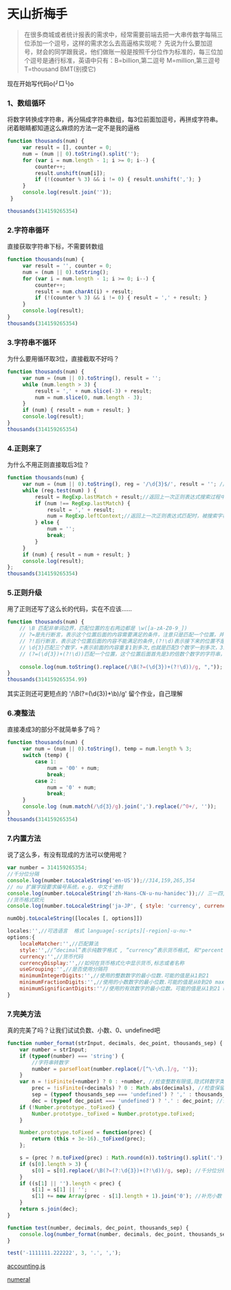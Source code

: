 # 天山折梅手


> 在很多商城或者统计报表的需求中，经常需要前端去把一大串传数字每隔三位添加一个逗号，这样的需求怎么去高逼格实现呢？
先说为什么要加逗号，财会的同学跟我说，他们做账一般是按照千分位作为标准的，每三位加个逗号是通行标准，英语中只有：B=billion,第二逗号 M=million,第三逗号 T=thousand BMT(别摸它)

<!--more-->

现在开始写代码o(╯□╰)o

### **1、数组循环**
将数字转换成字符串，再分隔成字符串数组，每3位前面加逗号，再拼成字符串。
闭着眼睛都知道这么麻烦的方法一定不是我的逼格

```javascript
function thousands(num) {
     var result = [], counter = 0;
     num = (num || 0).toString().split('');
     for (var i = num.length - 1; i >= 0; i--) {
         counter++;
         result.unshift(num[i]);
         if (!(counter % 3) && i != 0) { result.unshift(','); }
     }
     console.log(result.join(''));
 }

thousands(314159265354)
```

### **2.字符串循环**
直接获取字符串下标，不需要转数组

```javascript
function thousands(num) {
     var result = '', counter = 0;
     num = (num || 0).toString();
     for (var i = num.length - 1; i >= 0; i--) {
         counter++;
         result = num.charAt(i) + result;
         if (!(counter % 3) && i != 0) { result = ',' + result; }
     }
     console.log(result);
}
thousands(314159265354)
```


### **3.字符串不循环**
为什么要用循环取3位，直接截取不好吗？

```javascript
function thousands(num) {
     var num = (num || 0).toString(), result = '';
     while (num.length > 3) {
         result = ',' + num.slice(-3) + result;
         num = num.slice(0, num.length - 3);
     }
     if (num) { result = num + result; }
     console.log(result);
}
thousands(314159265354)
```

### **4.正则来了**
为什么不用正则直接取后3位？

```javascript
function thousands(num) {
     var num = (num || 0).toString(), reg = '/\d{3}$/', result = ''; //匹配三个数字字符
     while (reg.test(num) ) {
         result = RegExp.lastMatch + result;//返回上一次正则表达式搜索过程中最后一个匹配的文本字符串。
         if (num !== RegExp.lastMatch) {
             result = ',' + result;
             num = RegExp.leftContext;//返回上一次正则表达式匹配时，被搜索字符串中最后一个匹配文本之前(不包括最后一个匹配)的所有字符。
         } else {
             num = '';
             break;
         }
     }
     if (num) { result = num + result; }
     console.log(result);
};
thousands(314159265354)
```
### **5.正则升级**
用了正则还写了这么长的代码，实在不应该……

```javascript
function thousands(num) {
    // \B 匹配非单词边界，匹配位置的左右两边都是 \w([a-zA-Z0-9_])
    // ?=是先行断言，表示这个位置后面的内容需要满足的条件，注意只是匹配一个位置，并不匹配具体的字符，所以是零宽；
    // ?!后行断言，表示这个位置后面的内容不能满足的条件,(?!\d)表示接下来的位置不是数字,可以是小数点
    // \d{3}匹配三个数字，+表示前面的内容重复1到多次,也就是匹配3个数字一到多次，3的倍数字符串
    // (?=(\d{3})+(?!\d))匹配一个位置，这个位置后面首先是3的倍数个数字的字符串，接下来的位置不是数字
    
    console.log(num.toString().replace(/\B(?=(\d{3})+(?!\d))/g, ","));
}
thousands(314159265354.99)
```
其实正则还可更短点的  '/\B(?=(\d{3})+\b)/g'   留个作业，自己理解

### **6.凑整法**
直接凑成3的部分不就简单多了吗？

```javascript
function thousands(num) {
     var num = (num || 0).toString(), temp = num.length % 3;
     switch (temp) {
         case 1:
             num = '00' + num;
             break;
         case 2:
             num = '0' + num;
             break;
     }
     console.log (num.match(/\d{3}/g).join(',').replace(/^0+/, ''));
}
thousands(314159265354)
```

### **7.内置方法**
说了这么多，有没有现成的方法可以使用呢？

```javascript
var number = 314159265354;
//千分位分隔
console.log(number.toLocaleString('en-US'));//314,159,265,354
// nu 扩展字段要求编号系统，e.g. 中文十进制
console.log(number.toLocaleString('zh-Hans-CN-u-nu-hanidec'));// 三一四,一五九,二六五,三五四
//货币格式欧元
console.log(number.toLocaleString('ja-JP', { style: 'currency', currency: 'EUR',currencyDisplay:'name'}))

numObj.toLocaleString([locales [, options]])

locales:'',//可选语言  格式 language[-scripts][-region]-u-nu-*
options:{
    localeMatcher:'',//匹配算法
    style:'',//“decimal”表示纯数字格式 , “currency”表示货币格式, 和"percent"表示百分比格式
    currency:'',//货币代码
    currencyDisplay:'',//如何在货币格式化中显示货币,标志或者名称
    useGrouping:'',//是否使用分隔符
    minimumIntegerDigits:'',//使用的整数数字的最小位数.可能的值是从1到21
    minimumFractionDigits:'',//使用的小数数字的最小位数.可能的值是从0到20 maximumFractionDigits为最大
    minimumSignificantDigits:''//使用的有效数字的最小位数。可能的值是从1到21 maximumSignificantDigits为最大
}
```
### **7.完美方法**
真的完美了吗？让我们试试负数、小数、0、undefined吧

```javascript
function number_format(strInput, decimals, dec_point, thousands_sep) {
    var number = strInput;
    if (typeof(number) === 'string') {
        //字符串转数字
        number = parseFloat(number.replace(/[^\-\d\.]/g, ''));
    }
    var n = !isFinite(+number) ? 0 : +number, //检查整数有限值,隐式转数字类型
        prec = !isFinite(+decimals) ? 0 : Math.abs(decimals), //检查保留小数位数有限值,并取绝对值
        sep = (typeof thousands_sep === 'undefined') ? ',' : thousands_sep, //设置千分位标志
        dec = (typeof dec_point === 'undefined') ? '.' : dec_point; //设置小数标志
    if (!Number.prototype._toFixed) {
        Number.prototype._toFixed = Number.prototype.toFixed;
    }

    Number.prototype.toFixed = function(prec) {
        return (this + 3e-16)._toFixed(prec);
    };

    s = (prec ? n.toFixed(prec) : Math.round(n)).toString().split('.'); //切割整数和小数
    if (s[0].length > 3) {
        s[0] = s[0].replace(/\B(?=(?:\d{3})+(?!\d))/g, sep); //千分位分隔
    }
    if ((s[1] || '').length < prec) {
        s[1] = s[1] || '';
        s[1] += new Array(prec - s[1].length + 1).join('0'); //补充小数
    }
    return s.join(dec);
}

function test(number, decimals, dec_point, thousands_sep) {
    console.log(number_format(number, decimals, dec_point, thousands_sep));
}

test('-1111111.222222', 3, '.', ',');
```
[accounting.js](https://github.com/openexchangerates/accounting.js/blob/master/accounting.js)

[numeral](https://github.com/adamwdraper/Numeral-js/blob/master/src/numeral.js#L241)
